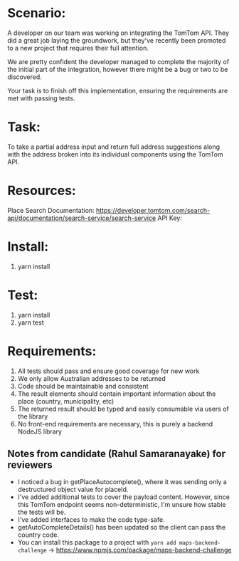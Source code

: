 # Scenario:

A developer on our team was working on integrating the TomTom API. They did a great job laying the groundwork, but they've recently been promoted to a new project that requires their full attention.

We are pretty confident the developer managed to complete the majority of the initial part of the integration, however there might be a bug or two to be discovered.

Your task is to finish off this implementation, ensuring the requirements are met with passing tests.

# Task:

To take a partial address input and return full address suggestions along with the address broken into its individual components using the TomTom API.

# Resources:

Place Search Documentation: https://developer.tomtom.com/search-api/documentation/search-service/search-service
API Key: <redacted>

# Install:

1. yarn install

# Test:

1. yarn install
2. yarn test

# Requirements:

1. All tests should pass and ensure good coverage for new work
2. We only allow Australian addresses to be returned
3. Code should be maintainable and consistent
4. The result elements should contain important information about the place (country, municipality, etc)
5. The returned result should be typed and easily consumable via users of the library
6. No front-end requirements are necessary, this is purely a backend NodeJS library

## Notes from candidate (Rahul Samaranayake) for reviewers

- I noticed a bug in getPlaceAutocomplete(), where it was sending only a destructured object value for placeId.
- I've added additional tests to cover the payload content. However, since this TomTom endpoint seems non-deterministic, I'm unsure how stable the tests will be.
- I've added interfaces to make the code type-safe.
- getAutoCompleteDetails() has been updated so the client can pass the country code.
- You can install this package to a project with `yarn add maps-backend-challenge` -> https://www.npmjs.com/package/maps-backend-challenge
